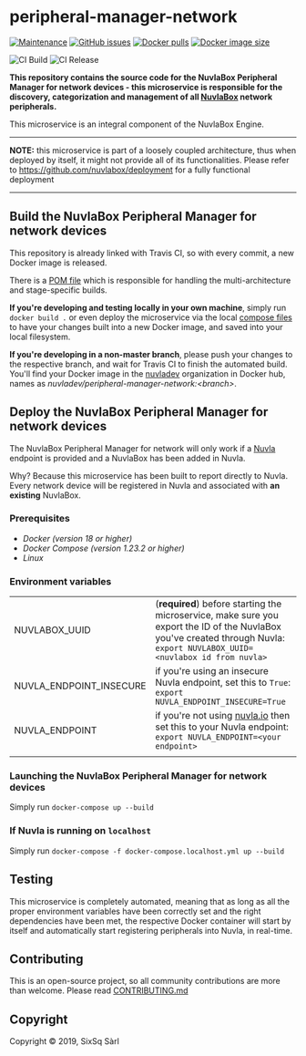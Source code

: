# peripheral-manager-network


[![Maintenance](https://img.shields.io/badge/Maintained%3F-yes-green.svg?style=for-the-badge)](https://github.com/nuvlabox/peripheral-manager-network/graphs/commit-activity)
[![GitHub issues](https://img.shields.io/github/issues/nuvlabox/peripheral-manager-network?style=for-the-badge&logo=github&logoColor=white)](https://GitHub.com/nuvlabox/peripheral-manager-network/issues/)
[![Docker pulls](https://img.shields.io/docker/pulls/nuvlabox/peripheral-manager-network?style=for-the-badge&logo=Docker&logoColor=white)](https://cloud.docker.com/u/nuvlabox/repository/docker/nuvlabox/peripheral-manager-network)
[![Docker image size](https://img.shields.io/microbadger/image-size/nuvlabox/peripheral-manager-network?style=for-the-badge&logo=docker&logoColor=white)](https://cloud.docker.com/u/nuvlabox/repository/docker/nuvlabox/peripheral-manager-network)


![CI Build](https://github.com/nuvlabox/peripheral-manager-network/actions/workflows/main.yml/badge.svg)
![CI Release](https://github.com/nuvlabox/peripheral-manager-network/actions/workflows/release.yml/badge.svg)


**This repository contains the source code for the NuvlaBox Peripheral Manager for network devices - this microservice is responsible for the discovery, categorization and management of all [NuvlaBox](https://sixsq.com/products-and-services/nuvlabox/overview) network peripherals.**

This microservice is an integral component of the NuvlaBox Engine.


---

**NOTE:** this microservice is part of a loosely coupled architecture, thus when deployed by itself, it might not provide all of its functionalities. Please refer to https://github.com/nuvlabox/deployment for a fully functional deployment

---

## Build the NuvlaBox Peripheral Manager for network devices

This repository is already linked with Travis CI, so with every commit, a new Docker image is released. 

There is a [POM file](pom.xml) which is responsible for handling the multi-architecture and stage-specific builds.

**If you're developing and testing locally in your own machine**, simply run `docker build .` or even deploy the microservice via the local [compose files](docker-compose.yml) to have your changes built into a new Docker image, and saved into your local filesystem.

**If you're developing in a non-master branch**, please push your changes to the respective branch, and wait for Travis CI to finish the automated build. You'll find your Docker image in the [nuvladev](https://hub.docker.com/u/nuvladev) organization in Docker hub, names as _nuvladev/peripheral-manager-network:\<branch\>_.

## Deploy the NuvlaBox Peripheral Manager for network devices

The NuvlaBox Peripheral Manager for network will only work if a [Nuvla](https://github.com/nuvla/deployment) endpoint is provided and a NuvlaBox has been added in Nuvla.

Why? Because this microservice has been built to report directly to Nuvla. Every network device will be registered in Nuvla and associated with **an existing** NuvlaBox.

### Prerequisites 

 - *Docker (version 18 or higher)*
 - *Docker Compose (version 1.23.2 or higher)*
 - *Linux*

### Environment variables

|                          	|                                                                                                                                                       	|
|-------------------------	|------------------------------------------------------------------------------------------------------------------------------------------------------	|
|           NUVLABOX_UUID 	| (**required**) before starting the microservice, make sure you export the ID of the NuvlaBox you've created through Nuvla: `export NUVLABOX_UUID=<nuvlabox id from nuvla>` 	|
| NUVLA_ENDPOINT_INSECURE 	| if you're using an insecure Nuvla endpoint, set this to `True`: `export NUVLA_ENDPOINT_INSECURE=True`                                                	|
|          NUVLA_ENDPOINT 	| if you're not using [nuvla.io](https://nuvla.io) then set this to your Nuvla endpoint: `export NUVLA_ENDPOINT=<your endpoint>`                                      	|
| | |

### Launching the NuvlaBox Peripheral Manager for network devices

Simply run `docker-compose up --build`

### If Nuvla is running on `localhost`

Simply run `docker-compose -f docker-compose.localhost.yml up --build`

## Testing 

This microservice is completely automated, meaning that as long as all the proper environment variables have been correctly set and the right dependencies have been met, the respective Docker container will start by itself and automatically start registering peripherals into Nuvla, in real-time.

## Contributing

This is an open-source project, so all community contributions are more than welcome. Please read [CONTRIBUTING.md](CONTRIBUTING.md)
 
## Copyright

Copyright &copy; 2019, SixSq Sàrl
